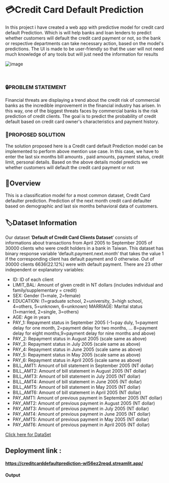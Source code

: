 # **💳Credit Card Default Prediction**

In this project i have created a  web app with predictive model for credit card default Prediction. Which is will help banks and loan lenders to predict whether customers will default 
the credit card payment or not, so the bank or respective departments can take 
necessary action, based on the model's predictions. The UI is made to be user-friendly 
so that the user will not need much knowledge of any tools but will just need the 
information for results

![image](https://user-images.githubusercontent.com/75267160/181108154-0479f193-fde4-412b-a6cf-86869c5e5b6a.png)

<br>

### 🔒**PROBLEM STATEMENT**

Financial threats are displaying a trend about the credit risk of commercial banks 
as the incredible improvement in the financial industry has arisen. In this way, one of 
the biggest threats faces by commercial banks is the risk prediction of credit clients. 
The goal is to predict the probability of credit default based on credit card owner's
characteristics and payment history.
### 🔑**PROPOSED SOLUTION**

The solution proposed here is a Credit card default Prediction model can be 
implemented to perform above mention use case. ln this case, we have to enter the 
last six months bill amounts , paid amounts, payment status, credit limit, personal 
details. Based on the above details model predicts we whether customers will default the credit card payment or not

## 🎯**Overview**
This is a classification model for a most common dataset, Credit Card defaulter prediction. Prediction of the next month credit card defaulter based on demographic and last six months behavioral data of customers.


## 🏷️**Dataset Information**
Our dataset ‘**Default of Credit Card Clients Dataset**’ consists of informations about transactions from April 2005 to September 2005 of 30000 clients who were credit holders in a bank in Taiwan. This dataset has binary response variable ‘default.payment.next.month’ that takes the value 1 if the corresponding client has default payment and 0 otherwise. Out of 30000 clients 6636(22.12%) were with default payment. There are 23 other independent or explanatory variables:

* ID: ID of each client
* LIMIT_BAL: Amount of given credit in NT dollars (includes individual and 
family/supplementary = credit) 
* SEX: Gender (1=male, 2=female) 
* EDUCATION: (1=graduate school, 2=university, 3=high school, 4=others, 5=unknown, 
6=unknown) MARRIAGE: Marital status (1=married, 2=single, 3=others) 
* AGE: Age in years 
* PAY_1: Repayment status in September 2005 (-1=pay duly, 1=payment delay for one 
month, 2=payment delay for two months, … 8=payment delay for eight months,9=payment delay for nine months and above) 
* PAY_2: Repayment status in August 2005 (scale same as above) 
* PAY_3: Repayment status in July 2005 (scale same as above) 
* PAY_4: Repayment status in June 2005 (scale same as above) 
* PAY_5: Repayment status in May 2005 (scale same as above) 
* PAY_6: Repayment status in April 2005 (scale same as above) 
* BILL_AMT1: Amount of bill statement in September 2005 (NT dollar) 
* BILL_AMT2: Amount of bill statement in August 2005 (NT dollar) 
* BILL_AMT3: Amount of bill statement in July 2005 (NT dollar) 
* BILL_AMT4: Amount of bill statement in June 2005 (NT dollar) 
* BILL_AMT5: Amount of bill statement in May 2005 (NT dollar) 
* BILL_AMT6: Amount of bill statement in April 2005 (NT dollar) 
* PAY_AMT1: Amount of previous payment in September 2005 (NT dollar) 
* PAY_AMT2: Amount of previous payment in August 2005 (NT dollar) 
* PAY_AMT3: Amount of previous payment in July 2005 (NT dollar)
* PAY_AMT4: Amount of previous payment in June 2005 (NT dollar) 
* PAY_AMT5: Amount of previous payment in May 2005 (NT dollar) 
* PAY_AMT6: Amount of previous payment in April 2005 (NT dollar)


[Click here for DataSet](https://www.kaggle.com/datasets/uciml/default-of-credit-card-clients-dataset)

## Deployment link : 
#### https://creditcarddefaultprediction-wl56ez2reqd.streamlit.app/

#### Output










